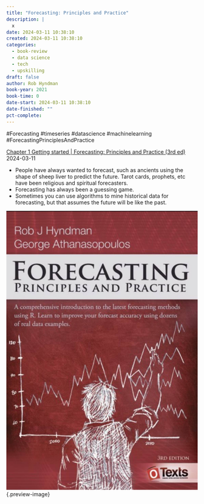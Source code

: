 ```yaml
---
title: "Forecasting: Principles and Practice"
description: |
  x
date: 2024-03-11 10:38:10
created: 2024-03-11 10:38:10
categories:
  - book-review
  - data science
  - tech
  - upskilling
draft: false
author: Rob Hyndman
book-year: 2021
book-time: 0
date-start: 2024-03-11 10:38:10
date-finished: ""
pct-complete:
---
```


#Forecasting #timeseries #datascience #machinelearning #ForecastingPrinciplesAndPractice

[Chapter 1 Getting started | Forecasting: Principles and Practice (3rd ed)](https://otexts.com/fpp3/intro.html) 
2024-03-11

- People have always wanted to forecast, such as ancients using the shape of sheep liver to predict the future. Tarot cards, prophets, etc have been religious and spiritual forecasters. 
- Forecasting has always been a guessing game. 
- Sometimes you can use algorithms to mine historical data for forecasting, but that assumes the future will be like the past. 


![Forecasting](../img/book-forecasting-principles-and-practice.jpeg){.preview-image}